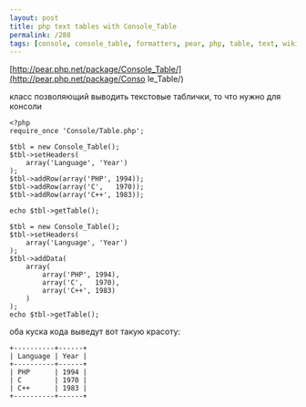 ```yaml
---
layout: post
title: php text tables with Console_Table
permalink: /288
tags: [console, console_table, formatters, pear, php, table, text, wiki, wysiwyg]
---
```


[http://pear.php.net/package/Console_Table/](http://pear.php.net/package/Conso
le_Table/)


класс позволяющий выводить текстовые таблички, то что нужно для консоли


    <?php
    require_once 'Console/Table.php';

    $tbl = new Console_Table();
    $tbl->setHeaders(
        array('Language', 'Year')
    );
    $tbl->addRow(array('PHP', 1994));
    $tbl->addRow(array('C',   1970));
    $tbl->addRow(array('C++', 1983));

    echo $tbl->getTable();

    $tbl = new Console_Table();
    $tbl->setHeaders(
        array('Language', 'Year')
    );
    $tbl->addData(
        array(
            array('PHP', 1994),
            array('C',   1970),
            array('C++', 1983)
        )
    );
    echo $tbl->getTable();


оба куска кода выведут вот такую красоту:


    +----------+------+
    | Language | Year |
    +----------+------+
    | PHP      | 1994 |
    | C        | 1970 |
    | C++      | 1983 |
    +----------+------+

